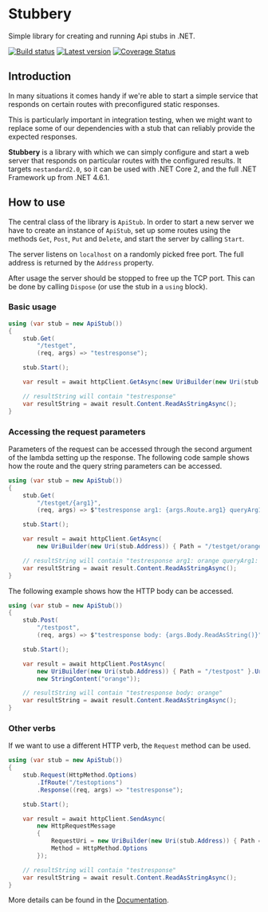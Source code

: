 # Stubbery

Simple library for creating and running Api stubs in .NET.

[![Build status](https://ci.appveyor.com/api/projects/status/lv48y6utx9ulcwdh?svg=true)](https://ci.appveyor.com/project/markvincze/stubbery)
[![Latest version](https://img.shields.io/nuget/v/Stubbery.svg)](https://www.nuget.org/packages/Stubbery/)
[![Coverage Status](https://coveralls.io/repos/github/markvincze/Stubbery/badge.svg?branch=master)](https://coveralls.io/github/markvincze/Stubbery?branch=master)

## Introduction

In many situations it comes handy if we're able to start a simple service that responds on certain routes with preconfigured static responses.

This is particularly important in integration testing, when we might want to replace some of our dependencies with a stub that can reliably provide the expected responses.

**Stubbery** is a library with which we can simply configure and start a web server that responds on particular routes with the configured results.
It targets `nestandard2.0`, so it can be used with .NET Core 2, and the full .NET Framework up from .NET 4.6.1.

## How to use

The central class of the library is `ApiStub`. In order to start a new server we have to create an instance of `ApiStub`, set up some routes using the methods `Get`, `Post`, `Put` and `Delete`, and start the server by calling `Start`.

The server listens on `localhost` on a randomly picked free port. The full address is returned by the `Address` property.

After usage the server should be stopped to free up the TCP port. This can be done by calling `Dispose` (or use the stub in a `using` block).

### Basic usage

```csharp
using (var stub = new ApiStub())
{
    stub.Get(
        "/testget",
        (req, args) => "testresponse");

    stub.Start();

    var result = await httpClient.GetAsync(new UriBuilder(new Uri(stub.Address)) { Path = "/testget" }.Uri);

    // resultString will contain "testresponse"
    var resultString = await result.Content.ReadAsStringAsync();
}
```

### Accessing the request parameters

Parameters of the request can be accessed through the second argument of the lambda setting up the response. The following code sample shows how the route and the query string parameters can be accessed.

```csharp
using (var stub = new ApiStub())
{
    stub.Get(
        "/testget/{arg1}",
        (req, args) => $"testresponse arg1: {args.Route.arg1} queryArg1: {args.Query.queryArg1}");

    stub.Start();

    var result = await httpClient.GetAsync(
        new UriBuilder(new Uri(stub.Address)) { Path = "/testget/orange", Query = "?queryArg1=melon" }.Uri);

    // resultString will contain "testresponse arg1: orange queryArg1: melon"
    var resultString = await result.Content.ReadAsStringAsync();
}
```

The following example shows how the HTTP body can be accessed.

```csharp
using (var stub = new ApiStub())
{
    stub.Post(
        "/testpost",
        (req, args) => $"testresponse body: {args.Body.ReadAsString()}");

    stub.Start();

    var result = await httpClient.PostAsync(
        new UriBuilder(new Uri(stub.Address)) { Path = "/testpost" }.Uri,
        new StringContent("orange"));

    // resultString will contain "testresponse body: orange"
    var resultString = await result.Content.ReadAsStringAsync();
}
```

### Other verbs

If we want to use a different HTTP verb, the `Request` method can be used.

```csharp
using (var stub = new ApiStub())
{
    stub.Request(HttpMethod.Options)
        .IfRoute("/testoptions")
        .Response((req, args) => "testresponse");

    stub.Start();

    var result = await httpClient.SendAsync(
        new HttpRequestMessage
        {
            RequestUri = new UriBuilder(new Uri(stub.Address)) { Path = "/testoptions" }.Uri,
            Method = HttpMethod.Options
        });

    // resultString will contain "testresponse"
    var resultString = await result.Content.ReadAsStringAsync();
}
```

More details can be found in the [Documentation](http://markvincze.github.io/Stubbery/).
